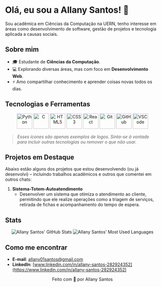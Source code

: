 # Olá, eu sou a Allany Santos! 👋

Sou acadêmica em Ciências da Computação na UERN, tenho interesse em áreas como desenvolvimento de software, gestão de projetos e tecnologia aplicada a causas sociais.

## Sobre mim
- 🎓 Estudante de **Ciências da Computação**.
- 💻 Explorando diversas áreas, mas com foco em **Desenvolvimento Web**.
- ⚡ Amo compartilhar conhecimento e aprender coisas novas todos os dias.

## Tecnologias e Ferramentas

<div align="center">
  <!-- Python -->
  <img src="https://cdn.jsdelivr.net/gh/devicons/devicon/icons/python/python-original.svg" width="50" height="50" alt="Python" />
  <!-- C -->
  <img src="https://cdn.jsdelivr.net/gh/devicons/devicon/icons/c/c-original.svg" width="50" height="50" alt="C" />
  <!-- HTML5 -->
  <img src="https://cdn.jsdelivr.net/gh/devicons/devicon/icons/html5/html5-original.svg" width="50" height="50" alt="HTML5" />
  <!-- CSS3 -->
  <img src="https://cdn.jsdelivr.net/gh/devicons/devicon/icons/css3/css3-original.svg" width="50" height="50" alt="CSS3" />
  <!-- React -->
  <img src="https://cdn.jsdelivr.net/gh/devicons/devicon/icons/react/react-original.svg" width="50" height="50" alt="React" />
  <!-- Git -->
  <img src="https://cdn.jsdelivr.net/gh/devicons/devicon/icons/git/git-original.svg" width="50" height="50" alt="Git" />
  <!-- GitHub -->
  <img src="https://cdn.jsdelivr.net/gh/devicons/devicon/icons/github/github-original.svg" width="50" height="50" alt="GitHub" />
  <!-- VS Code -->
  <img src="https://cdn.jsdelivr.net/gh/devicons/devicon/icons/vscode/vscode-original.svg" width="50" height="50" alt="VSCode" />
</div>

> *Esses ícones são apenas exemplos de logos. Sinta-se à vontade para incluir outras tecnologias ou remover o que não usar.*

## Projetos em Destaque
Abaixo estão alguns dos projetos que estou desenvolvendo (ou já desenvolvi) – incluindo trabalhos acadêmicos e outros que comentei em outros chats:

1. **Sistema-Totem-Autoatendimento**  
   - Desenvolver um sistema que otimiza o atendimento ao cliente, permitindo que ele realize operações como a triagem de serviços, retirada de fichas e acompanhamento do tempo de espera.

## Stats

<div align="center">
  

  <img src="https://github-profile-summary-cards.vercel.app/api/cards/stats?username=allany07&theme=github_dark" alt="Allany Santos' GitHub Stats" />
  

  <img src="https://github-profile-summary-cards.vercel.app/api/cards/most-commit-language?username=allany07&theme=github_dark" alt="Allany Santos' Most Used Languages" />
  
</div>

## Como me encontrar
- **E-mail**: [allany01santos@gmail.com](mailto:allany01santos@gmail.com)
- **LinkedIn**: [www.linkedin.com/in/allany-santos-282924352](https://www.linkedin.com/in/allany-santos-282924352)

<p align="center">
  Feito com 💙 por Allany Santos
</p>
